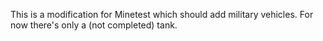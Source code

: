 This is a modification for Minetest which should add military vehicles. For now there's only a (not completed) tank.